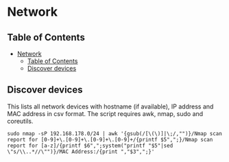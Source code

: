 # Network

## Table of Contents

- [Network](#network)
  - [Table of Contents](#table-of-contents)
  - [Discover devices](#discover-devices)

## Discover devices

This lists all network devices with hostname (if available), IP address and MAC address in csv format.
The script requires awk, nmap, sudo and coreutils.

```shell
sudo nmap -sP 192.168.178.0/24 | awk '{gsub(/[\(\)]|\;/,"")}/Nmap scan report for [0-9]+\.[0-9]+\.[0-9]+\.[0-9]+/{printf $5",";}/Nmap scan report for [a-z]/{printf $6",";system("printf "$5"|sed \"s/\\..*//\"")}/MAC Address:/{print ","$3",";}'
```
